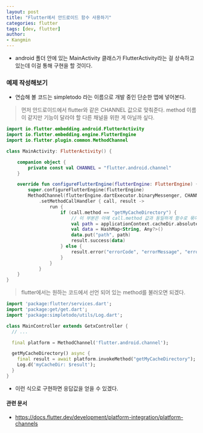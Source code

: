 ```yaml
---
layout: post
title: "Flutter에서 안드로이드 함수 사용하기"
categories: flutter
tags: [dev, flutter]
author:
- Kangmin
---
```


- android 폴더 안에 있는 MainActivity 클래스가 FlutterActivity라는 걸 상속하고 있는데 이걸 통해 구현을 할 것이다.

### 예제 작성해보기
- 연습해 볼 코드는 simpletodo 라는 이름으로 개발 중인 단순한 앱에 넣어본다.

> 먼저 안드로이드에서 flutter와 같은 CHANNEL 값으로 맞춰준다.
> method 이름이 같지만 기능이 달라야 할 다른 채널을 위한 게 아닐까 싶다.

```kotlin
import io.flutter.embedding.android.FlutterActivity
import io.flutter.embedding.engine.FlutterEngine
import io.flutter.plugin.common.MethodChannel

class MainActivity: FlutterActivity() {

    companion object {
        private const val CHANNEL = "flutter.android.channel"
    }

    override fun configureFlutterEngine(flutterEngine: FlutterEngine) {
        super.configureFlutterEngine(flutterEngine)
        MethodChannel(flutterEngine.dartExecutor.binaryMessenger, CHANNEL)
            .setMethodCallHandler { call, result ->
                run {
                    if (call.method == "getMyCacheDirectory") {
                        // 이 부분은 아예 call.method 값과 동일하게 함수로 묶어주면 많아졌을 때 보기 깔끔하겠다.
                        val path = applicationContext.cacheDir.absolutePath
                        val data = HashMap<String, Any?>()
                        data.put("path", path)
                        result.success(data)
                    } else {
                        result.error("errorCode", "errorMessage", "errorDetail")
                    }
                }
            }
    }
}
```

> flutter에서는 원하는 코드에서 선언 되어 있는 method를 불러오면 되겠다.

```dart
import 'package:flutter/services.dart';
import 'package:get/get.dart';
import 'package:simpletodo/utils/Log.dart';

class MainController extends GetxController {
  // ...

  final platform = MethodChannel('flutter.android.channel');

  getMyCacheDirectory() async {
    final result = await platform.invokeMethod("getMyCacheDirectory");
    Log.d('myCacheDir: $result');
  }
}
```

- 이런 식으로 구현하면 응답값을 얻을 수 있겠다.

#### 관련 문서
- https://docs.flutter.dev/development/platform-integration/platform-channels